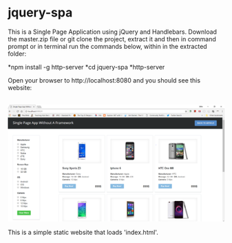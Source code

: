 # jquery-spa
This is a Single Page Application using jQuery and Handlebars. Download the master.zip file or git clone the project, extract it and then in command prompt or in terminal run the commands below, within in the extracted folder:

*npm install -g http-server
*cd jquery-spa
*http-server

Open your browser to http://localhost:8080 and you should see this website:

<br/>![Screenshot](https://github.com/jbhaktul/jquery-spa/blob/master/screenshot.PNG)

This is a simple static website that loads 'index.html'.
